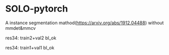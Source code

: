 # SOLO-pytorch
A instance segmentation mathod(https://arxiv.org/abs/1912.04488) without mmdet&amp;mmcv 

res34: train2+val2 bl_ok

res34: train1+val1 bl_ok